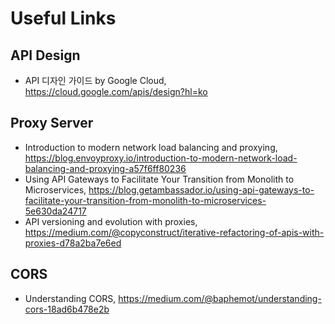 # Useful Links

## API Design

- API 디자인 가이드 by Google Cloud, <https://cloud.google.com/apis/design?hl=ko>

## Proxy Server

- Introduction to modern network load balancing and proxying, <https://blog.envoyproxy.io/introduction-to-modern-network-load-balancing-and-proxying-a57f6ff80236>
- Using API Gateways to Facilitate Your Transition from Monolith to Microservices, <https://blog.getambassador.io/using-api-gateways-to-facilitate-your-transition-from-monolith-to-microservices-5e630da24717>
- API versioning and evolution with proxies, <https://medium.com/@copyconstruct/iterative-refactoring-of-apis-with-proxies-d78a2ba7e6ed>

## CORS

- Understanding CORS, <https://medium.com/@baphemot/understanding-cors-18ad6b478e2b>
